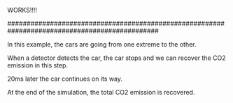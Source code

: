 WORKS!!!!

###############################################################################################

In this example, the cars are going from one extreme to the other. 


When a detector detects the car, the car stops and we can recover the CO2 emission in this step. 


20ms later the car continues on its way.


At the end of the simulation, the total CO2 emission is recovered.
